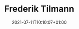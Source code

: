 ---
title: "Frederik Tilmann"
date: 2021-07-11T10:10:07+01:00
weight: 2
summary: "Deputy Lead Scientist"
role: "science"
profile_image: "/people_photos/frederik_tilmann.jpg"
website: ""
---